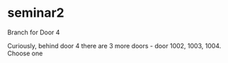 # seminar2
Branch for Door 4

Curiously, behind door 4 there are 3 more doors - door 1002, 1003, 1004. Choose one
